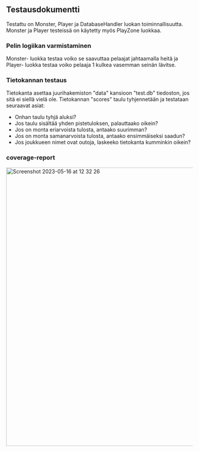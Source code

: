 ## Testausdokumentti
Testattu on Monster, Player ja DatabaseHandler luokan toiminnallisuutta. Monster ja
Player testeissä on käytetty myös PlayZone luokkaa.

### Pelin logiikan varmistaminen
Monster- luokka testaa voiko se saavuttaa pelaajat jahtaamalla heitä ja Player- luokka
testaa voiko pelaaja 1 kulkea vasemman seinän lävitse.

### Tietokannan testaus
Tietokanta asettaa juurihakemiston "data" kansioon "test.db" tiedoston, jos sitä
ei siellä vielä ole. Tietokannan "scores" taulu tyhjennetään ja testataan seuraavat asiat:

- Onhan taulu tyhjä aluksi?
- Jos taulu sisältää yhden pistetuloksen, palauttaako oikein?
- Jos on monta eriarvoista tulosta, antaako suurimman?
- Jos on monta samanarvoista tulosta, antaako ensimmäiseksi saadun?
- Jos joukkueen nimet ovat outoja, laskeeko tietokanta kumminkin oikein?

### coverage-report
<img width="752" alt="Screenshot 2023-05-16 at 12 32 26" src="https://github.com/Yytsi/ot-harjoitustyo/assets/20990023/47aca1de-1fbb-4c57-893b-a025c7cf3860">

